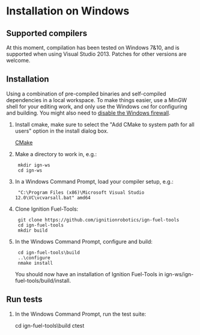 # Installation on Windows

## Supported compilers

At this moment, compilation has been tested on Windows 7&10, and is supported
when using Visual Studio 2013. Patches for other versions are welcome.

## Installation

Using a combination of pre-compiled binaries and self-compiled dependencies in a
local workspace. To make things easier, use a MinGW shell for your editing work,
and only use the Windows `cmd` for configuring and building.  You might also
need to [disable the Windows firewall](http://windows.microsoft.com/en-us/windows/turn-windows-firewall-on-off#turn-windows-firewall-on-off=windows-7).

1. Install cmake, make sure to select the "Add CMake to system path for all users" option in the install dialog box.

    [CMake](https://cmake.org/download)

1. Make a directory to work in, e.g.:

        mkdir ign-ws
        cd ign-ws

1. In a Windows Command Prompt, load your compiler setup, e.g.:

        "C:\Program Files (x86)\Microsoft Visual Studio 12.0\VC\vcvarsall.bat" amd64

1. Clone Ignition Fuel-Tools:

        git clone https://github.com/ignitionrobotics/ign-fuel-tools
        cd ign-fuel-tools
        mkdir build

1. In the Windows Command Prompt, configure and build:

	    cd ign-fuel-tools\build
        ..\configure
        nmake install


    You should now have an installation of Ignition Fuel-Tools in ign-ws/ign-fuel-tools/build/install.

## Run tests

1. In the Windows Command Prompt, run the test suite:

    cd ign-fuel-tools\build
    ctest
